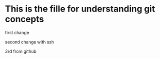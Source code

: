 # This is the fille for understanding git concepts


first change

second change with ssh

3rd from github
